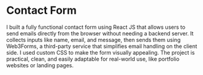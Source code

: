 # Contact Form

I built a fully functional contact form using React JS that allows users to send emails directly from the browser without needing a backend server. It collects inputs like name, email, and message, then sends them using Web3Forms, a third-party service that simplifies email handling on the client side. I used custom CSS to make the form visually appealing. The project is practical, clean, and easily adaptable for real-world use, like portfolio websites or landing pages.

